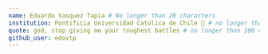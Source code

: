 ```yaml
---
name: Eduardo Vasquez Tapia # No longer than 28 characters
institution: Pontificia Universidad Catolica de Chile 🚩 # no longer than 58 characters
quote: god, stop giving me your toughest battles # no longer than 100 characters, avoid using quotes(") to guarantee the format remains the same.
github_user: edovtp
---
```

